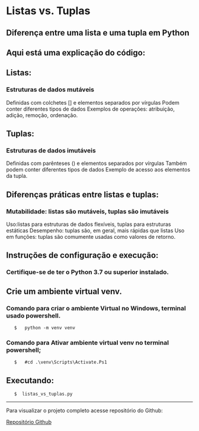# Listas vs. Tuplas
## Diferença entre uma lista e uma tupla em Python

## Aqui está uma explicação do código:

## Listas:

### Estruturas de dados mutáveis
Definidas com colchetes [] e elementos separados por vírgulas
Podem conter diferentes tipos de dados
Exemplos de operações: atribuição, adição, remoção, ordenação.

## Tuplas:

### Estruturas de dados imutáveis
Definidas com parênteses () e elementos separados por vírgulas
Também podem conter diferentes tipos de dados
Exemplo de acesso aos elementos da tupla.

## Diferenças práticas entre listas e tuplas:

### Mutabilidade: listas são mutáveis, tuplas são imutáveis

Uso:listas para estruturas de dados flexíveis, tuplas para estruturas estáticas
Desempenho: tuplas são, em geral, mais rápidas que listas
Uso em funções: tuplas são comumente usadas como valores de retorno.

## Instruções de configuração e execução:

### Certifique-se de ter o Python 3.7 ou superior instalado.
## Crie um ambiente virtual venv.

### Comando para criar o ambiente Virtual no Windows, terminal usado powershell.

~~~
   $   python -m venv venv  
~~~

### Comando para Ativar ambiente virtual venv no terminal powershell;
 
~~~
   $   #cd .\venv\Scripts\Activate.Ps1     
~~~

## Executando:

~~~
   $  listas_vs_tuplas.py
~~~

---

Para visualizar o projeto completo acesse repositório do Github:

[Repositório Github](https://github.com/)





